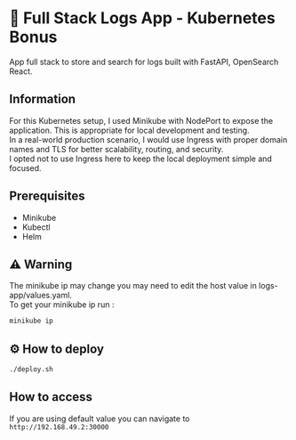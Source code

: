 # 📮 Full Stack Logs App - Kubernetes Bonus

App full stack to store and search for logs built with FastAPI, OpenSearch React.

## Information

For this Kubernetes setup, I used Minikube with NodePort to expose the application. This is appropriate for local development and testing.  
In a real-world production scenario, I would use Ingress with proper domain names and TLS for better scalability, routing, and security.  
I opted not to use Ingress here to keep the local deployment simple and focused.

## Prerequisites

- Minikube
- Kubectl
- Helm

## ⚠️ Warning

The minikube ip may change you may need to edit the host value in logs-app/values.yaml.  
To get your minikube ip run :

```bash
minikube ip
```

## ⚙️ How to deploy

```bash
./deploy.sh
```

## How to access

If you are using default value you can navigate to `http://192.168.49.2:30000`
